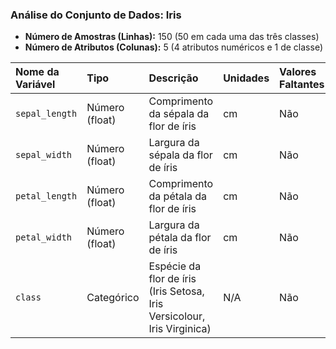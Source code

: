 ### Análise do Conjunto de Dados: Iris
* **Número de Amostras (Linhas):** 150 (50 em cada uma das três classes)
* **Número de Atributos (Colunas):** 5 (4 atributos numéricos e 1 de classe)

| Nome da Variável | Tipo | Descrição | Unidades | Valores Faltantes |
| :--- | :--- | :--- | :--- | :--- |
| `sepal_length` | Número (float) | Comprimento da sépala da flor de íris | cm | Não |
| `sepal_width` | Número (float) | Largura da sépala da flor de íris | cm | Não |
| `petal_length` | Número (float) | Comprimento da pétala da flor de íris | cm | Não |
| `petal_width` | Número (float) | Largura da pétala da flor de íris | cm | Não |
| `class` | Categórico | Espécie da flor de íris (Iris Setosa, Iris Versicolour, Iris Virginica) | N/A | Não |